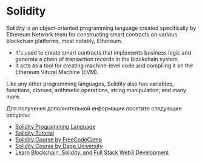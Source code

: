 # Solidity

Solidity is an object-oriented programming language created specifically by Ethereum Network team for constructing smart contracts on various blockchain platforms, most notably, Ethereum.

- It's used to create smart contracts that implements business logic and generate a chain of transaction records in the blockchain system.
- It acts as a tool for creating machine-level code and compiling it on the Ethereum Vitural Machine (EVM).

Like any other programming languages, Solidity also has variables, functions, classes, arithmetic operations, string manipulation, and many more.

Для получения дополнительной информации посетите следующие ресурсы:

- [Solidity Programming Language](https://soliditylang.org/)
- [Solidity Tutorial](https://www.tutorialspoint.com/solidity/index.htm)
- [Solidity Course by FreeCodeCamp](https://www.youtube.com/watch?v=ipwxYa-F1uY)
- [Solidity Course by Dapp University](https://www.youtube.com/watch?v=EhPeHeoKF88)
- [Learn Blockchain, Solidity, and Full Stack Web3 Development](https://youtu.be/gyMwXuJrbJQ)
